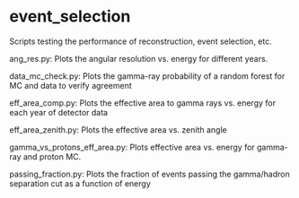 # event_selection

Scripts testing the performance of reconstruction, event selection, etc.

ang_res.py:  Plots the angular resolution vs. energy for different years.

data_mc_check.py:  Plots the gamma-ray probability of a random forest for MC and data to verify agreement

eff_area_comp.py:  Plots the effective area to gamma rays vs. energy for each year of detector data

eff_area_zenith.py:  Plots the effective area vs. zenith angle

gamma_vs_protons_eff_area.py:  Plots effective area vs. energy for gamma-ray and proton MC.

passing_fraction.py:  Plots the fraction of events passing the gamma/hadron separation cut as a function of energy
